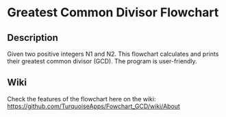 # Greatest Common Divisor Flowchart

## Description
Given two positive integers N1 and N2. This flowchart calculates and prints their greatest common divisor (GCD). The program is user-friendly.


## Wiki
Check the features of the flowchart here on the wiki: https://github.com/TurquoiseApps/Fowchart_GCD/wiki/About
